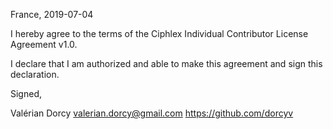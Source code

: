 France, 2019-07-04

I hereby agree to the terms of the Ciphlex Individual Contributor License
Agreement v1.0.

I declare that I am authorized and able to make this agreement and sign this
declaration.

Signed,

Valérian Dorcy valerian.dorcy@gmail.com https://github.com/dorcyv
